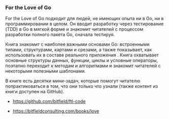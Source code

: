 ### For the Love of Go

For the Love of Go подходит для людей, не имеющих опыта ни в Go, ни в программировании в целом. Он вводит разработку через тестирование (TDD) в Go в мягкой форме и знакомит читателей с процессом разработки полного пакета Go, сначала тестируя.

Книга знакомит с наиболее важными основами Go: встроенными типами, структурами, картами и срезами, а также показывает, как использовать их в составе реального приложения . Книга охватывает основные структуры данных, функции, циклы и условные операторы, поэтапно переходит к методам и алгоритмами и знакомит читателей с некоторыми полезными шаблонами.

В книге есть десятки мини-задач, которые помогут читателю попрактиковаться в том, что они только что узнали (также контент из книги доступен на GitHub).
* https://github.com/bitfield/ftl-code

* https://bitfieldconsulting.com/books/love
